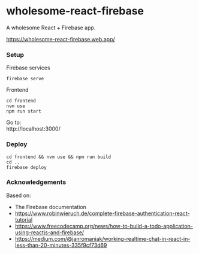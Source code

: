 # wholesome-react-firebase
 
A wholesome React + Firebase app.

https://wholesome-react-firebase.web.app/

### Setup

Firebase services

```
firebase serve
```

Frontend

```
cd frontend
nvm use
npm run start
```

Go to:  
http://localhost:3000/

### Deploy

```
cd frontend && nvm use && npm run build
cd ..
firebase deploy 
```

### Acknowledgements

Based on:

* The Firebase documentation 
* https://www.robinwieruch.de/complete-firebase-authentication-react-tutorial
* https://www.freecodecamp.org/news/how-to-build-a-todo-application-using-reactjs-and-firebase/
* https://medium.com/@janromaniak/working-realtime-chat-in-react-in-less-than-20-minutes-335f9cf73d69